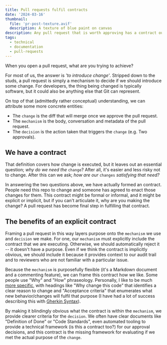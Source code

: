```yaml
---
title: Pull requests fulfil contracts
date: '2024-03-16'
thumbnail:
  file: 'pr-post-texture.avif'
  description: A texture of blue paint on canvas
description: Any pull request that is worth approving has a contract outling a reason to change.
tags:
  - technical
  - documentation
  - pull-requests
---
```


When you open a pull request, what are you trying to achieve?

For most of us, the answer is _'to introduce change'_. Stripped down to the studs, a pull request is simply a mechanism to decide if we should introduce some change. For developers, the thing being changed is typically software, but it could also be anything else that Git can represent.

On top of that (admittedly rather conceptual) understanding, we can attribute some more concrete entities:

- The `change` is the diff that will merge once we approve the pull request.
- The `mechanism` is the body, conversation and metadata of the pull request.
- The `decision` is the action taken that triggers the `change` (e.g. Two approvals).

## We have a contract

That definition covers how change is executed, but it leaves out an essential question; _why do we need the_ `change`? After all, it's easier and less risky not to change. After this can we ask; _how are our_ `changes` _satisfying that need?_

In answering the two questions above, we have actually formed an contract. People need this repo to change and someone has agreed to enact those changes for them. This contract might be formal or informal, and it might be explicit or implicit, but if you can't articulate it, why are you making the change? A pull request has become final step in fulfilling that contract.

## The benefits of an explicit contract

Framing a pull request in this way layers purpose onto the `mechanism` we use and `decision` we make. For one, our `mechanism` must explicitly include the contract that we are executing. Otherwise, we should automatically reject it -- it doesn't have a purpose. Even if we think the contract is implicitly obvious, we should include it because it provides context to our audit trail and to reviewers who are not familiar with a particular issue.

Because the `mechanism` is purposefully flexible (it's a Markdown document and a commenting feature), we can frame this contract how we like. Some people use "Why" and "How" phraseology. Personally, I like to be much [more specific](https://github.com/jharlow/nvim/blob/main/snippets/prdesc.json), with headings like "Why change this code" that identifies a clear reason to change and "Acceptance criteria" that enumerates what new behavior/changes will fulfil that purpose (I have had a lot of success describing this with [Gherkin Syntax](https://cucumber.io/docs/gherkin/)).

By making it blindingly obvious what the contract is within the `mechanism`, we provide clearer criteria for the `decision`. We often have clear documents like "Definition of Done" or "Code Standards", even automated tooling to provide a technical framework (is this a contract too?) for our approval decisions, and this contract is the missing framework for evaluating if we met the actual purpose of the `change`.
